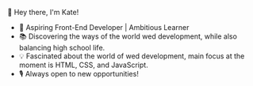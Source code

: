  👋 Hey there, I'm Kate!
- 🚀 Aspiring Front-End Developer | Ambitious Learner
- 📚 Discovering the ways of the world wed development, while also balancing high school life.
- 💡 Fascinated about the world of wed development, main focus at the moment is HTML, CSS, and JavaScript.
- 🎙️ Always open to new opportunities!
<!---
kateisanovice/kateisanovice is a ✨ special ✨ repository because its `README.md` (this file) appears on your GitHub profile.
You can click the Preview link to take a look at your changes.
--->
